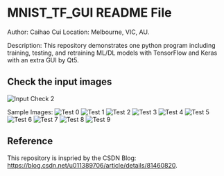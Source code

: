 # MNIST_TF_GUI README File
Author: Caihao Cui
Location: Melbourne, VIC, AU.

Description: This repository demonstrates one python program including training, testing, and retraining ML/DL models with TensorFlow and Keras with an extra GUI by Qt5.
 
## Check the input images
![Input Check 2](./images/GUI_Input_2.PNG)

Sample Images:
![Test 0](./images/GUI_Test_Input_0.PNG)
![Test 1](./images/GUI_Test_Input_1.PNG)
![Test 2](./images/GUI_Test_Input_2.PNG)
![Test 3](./images/GUI_Test_Input_3.PNG)
![Test 4](./images/GUI_Test_Input_4.PNG)
![Test 5](./images/GUI_Test_Input_5.PNG)
![Test 6](./images/GUI_Test_Input_6.PNG)
![Test 7](./images/GUI_Test_Input_7.PNG)
![Test 8](./images/GUI_Test_Input_8.PNG)
![Test 9](./images/GUI_Test_Input_9.PNG)

## Reference
This repository is inspried by the CSDN Blog: https://blog.csdn.net/u011389706/article/details/81460820.